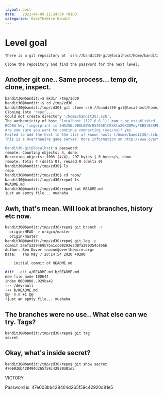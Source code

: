 ```yaml
---
layout: post
date:   2021-04-09 11:24:00 +0100
categories: OverTheWire Bandit
---
```


# Level goal
```bash
There is a git repository at `ssh://bandit30-git@localhost/home/bandit30-git/repo`. The password for the user `bandit30-git` is the same as for the user `bandit30`.

Clone the repository and find the password for the next level.
```

## Another git one.. Same process... temp dir, clone, inspect.

```bash
bandit30@bandit:~$ mkdir /tmp/zd30
bandit30@bandit:~$ cd /tmp/zd30
bandit30@bandit:/tmp/zd30$ git clone ssh://bandit30-git@localhost/home/bandit30-git/repo
Cloning into 'repo'...
Could not create directory '/home/bandit30/.ssh'.
The authenticity of host 'localhost (127.0.0.1)' can't be established.
ECDSA key fingerprint is SHA256:98UL0ZWr85496EtCRkKlo20X3OPnyPSB5tB5RPbhczc.
Are you sure you want to continue connecting (yes/no)? yes
Failed to add the host to the list of known hosts (/home/bandit30/.ssh/known_hosts).
This is a OverTheWire game server. More information on http://www.overthewire.org/wargames

bandit30-git@localhost's password:
remote: Counting objects: 4, done.
Receiving objects: 100% (4/4), 297 bytes | 0 bytes/s, done.
remote: Total 4 (delta 0), reused 0 (delta 0)
bandit30@bandit:/tmp/zd30$ ls
repo
bandit30@bandit:/tmp/zd30$ cd repo/
bandit30@bandit:/tmp/zd30/repo$ ls
README.md
bandit30@bandit:/tmp/zd30/repo$ cat README.md
just an epmty file... muahaha
```

## Awh, that's mean. Will look at branches, history etc now.

```bash
bandit30@bandit:/tmp/zd30/repo$ git branch -r
  origin/HEAD -> origin/master
  origin/master
bandit30@bandit:/tmp/zd30/repo$ git log -p
commit 3aefa229469b7ba1cc08203e5d8fa299354c496b
Author: Ben Dover <noone@overthewire.org>
Date:   Thu May 7 20:14:54 2020 +0200

    initial commit of README.md

diff --git a/README.md b/README.md
new file mode 100644
index 0000000..029ba42
--- /dev/null
+++ b/README.md
@@ -0,0 +1 @@
+just an epmty file... muahaha
```

## The branches were no use.. What else can we try. Tags?

```bash
bandit30@bandit:/tmp/zd30/repo$ git tag
secret
```

## Okay, what's inside secret?

```bash
bandit30@bandit:/tmp/zd30/repo$ git show secret
47e603bb428404d265f59c42920d81e5
```


VICTORY

Password is: 47e603bb428404d265f59c42920d81e5